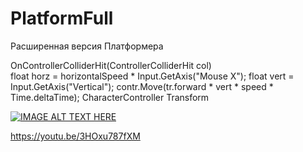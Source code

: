 # PlatformFull
Расширенная версия Платформера

 OnControllerColliderHit(ControllerColliderHit col)  
  float horz = horizontalSpeed * Input.GetAxis("Mouse X");
  float vert = Input.GetAxis("Vertical");
  contr.Move(tr.forward * vert * speed * Time.deltaTime);
  CharacterController
  Transform
  
  
[![IMAGE ALT TEXT HERE](https://img.youtube.com/vi/3HOxu787fXM/0.jpg)](https://www.youtube.com/watch?v=3HOxu787fXM)

https://youtu.be/3HOxu787fXM
